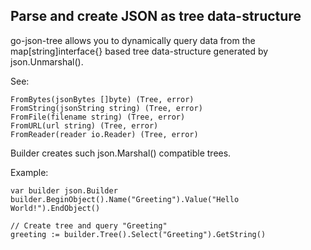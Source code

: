 Parse and create JSON as tree data-structure
--------------------------------------------

go-json-tree allows you to dynamically query data from the map[string]interface{} based
tree data-structure generated by json.Unmarshal().

See:
	
	FromBytes(jsonBytes []byte) (Tree, error)
	FromString(jsonString string) (Tree, error)
	FromFile(filename string) (Tree, error)
	FromURL(url string) (Tree, error)
	FromReader(reader io.Reader) (Tree, error)


Builder creates such json.Marshal() compatible trees.

Example:

	var builder json.Builder
	builder.BeginObject().Name("Greeting").Value("Hello World!").EndObject()

	// Create tree and query "Greeting"
	greeting := builder.Tree().Select("Greeting").GetString()
